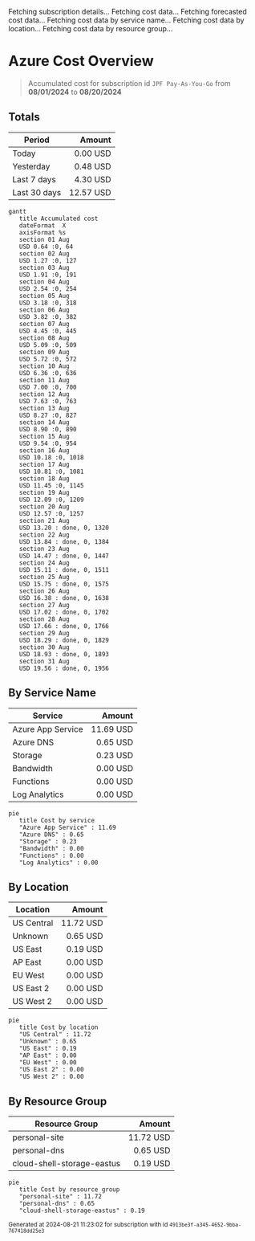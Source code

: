 Fetching subscription details...
Fetching cost data...
Fetching forecasted cost data...
Fetching cost data by service name...
Fetching cost data by location...
Fetching cost data by resource group...
# Azure Cost Overview

> Accumulated cost for subscription id `JPF Pay-As-You-Go` from **08/01/2024** to **08/20/2024**

## Totals

|Period|Amount|
|---|---:|
|Today|0.00 USD|
|Yesterday|0.48 USD|
|Last 7 days|4.30 USD|
|Last 30 days|12.57 USD|

```mermaid
gantt
   title Accumulated cost
   dateFormat  X
   axisFormat %s
   section 01 Aug
   USD 0.64 :0, 64
   section 02 Aug
   USD 1.27 :0, 127
   section 03 Aug
   USD 1.91 :0, 191
   section 04 Aug
   USD 2.54 :0, 254
   section 05 Aug
   USD 3.18 :0, 318
   section 06 Aug
   USD 3.82 :0, 382
   section 07 Aug
   USD 4.45 :0, 445
   section 08 Aug
   USD 5.09 :0, 509
   section 09 Aug
   USD 5.72 :0, 572
   section 10 Aug
   USD 6.36 :0, 636
   section 11 Aug
   USD 7.00 :0, 700
   section 12 Aug
   USD 7.63 :0, 763
   section 13 Aug
   USD 8.27 :0, 827
   section 14 Aug
   USD 8.90 :0, 890
   section 15 Aug
   USD 9.54 :0, 954
   section 16 Aug
   USD 10.18 :0, 1018
   section 17 Aug
   USD 10.81 :0, 1081
   section 18 Aug
   USD 11.45 :0, 1145
   section 19 Aug
   USD 12.09 :0, 1209
   section 20 Aug
   USD 12.57 :0, 1257
   section 21 Aug
   USD 13.20 : done, 0, 1320
   section 22 Aug
   USD 13.84 : done, 0, 1384
   section 23 Aug
   USD 14.47 : done, 0, 1447
   section 24 Aug
   USD 15.11 : done, 0, 1511
   section 25 Aug
   USD 15.75 : done, 0, 1575
   section 26 Aug
   USD 16.38 : done, 0, 1638
   section 27 Aug
   USD 17.02 : done, 0, 1702
   section 28 Aug
   USD 17.66 : done, 0, 1766
   section 29 Aug
   USD 18.29 : done, 0, 1829
   section 30 Aug
   USD 18.93 : done, 0, 1893
   section 31 Aug
   USD 19.56 : done, 0, 1956
```

## By Service Name

|Service|Amount|
|---|---:|
|Azure App Service|11.69 USD|
|Azure DNS|0.65 USD|
|Storage|0.23 USD|
|Bandwidth|0.00 USD|
|Functions|0.00 USD|
|Log Analytics|0.00 USD|

```mermaid
pie
   title Cost by service
   "Azure App Service" : 11.69
   "Azure DNS" : 0.65
   "Storage" : 0.23
   "Bandwidth" : 0.00
   "Functions" : 0.00
   "Log Analytics" : 0.00
```

## By Location

|Location|Amount|
|---|---:|
|US Central|11.72 USD|
|Unknown|0.65 USD|
|US East|0.19 USD|
|AP East|0.00 USD|
|EU West|0.00 USD|
|US East 2|0.00 USD|
|US West 2|0.00 USD|

```mermaid
pie
   title Cost by location
   "US Central" : 11.72
   "Unknown" : 0.65
   "US East" : 0.19
   "AP East" : 0.00
   "EU West" : 0.00
   "US East 2" : 0.00
   "US West 2" : 0.00
```

## By Resource Group

|Resource Group|Amount|
|---|---:|
|personal-site|11.72 USD|
|personal-dns|0.65 USD|
|cloud-shell-storage-eastus|0.19 USD|

```mermaid
pie
   title Cost by resource group
   "personal-site" : 11.72
   "personal-dns" : 0.65
   "cloud-shell-storage-eastus" : 0.19
```

<sup>Generated at 2024-08-21 11:23:02 for subscription with id `4913be3f-a345-4652-9bba-767418dd25e3`</sup>
